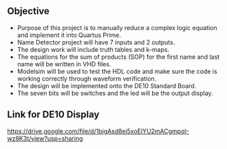 ## Objective ##

- Purpose of this project is to manually reduce a complex logic equation and implement it into Quartus Prime.
- Name Detector project will have 7 inputs and 2 outputs.
- The design work will include truth tables and k-maps.
- The equations for the sum of products (SOP) for the first name and last name will be written in VHD files.
- Modelsim will be used to test the HDL code and make sure the code is working correctly through waveform verification.
- The design will be implemented onto the DE10 Standard Board. 
- The seven bits will be switches and the led will be the output display.

## Link for DE10 Display ##
https://drive.google.com/file/d/1bjgAsd8ej5xoElYU2mACgmpqI-wz8K3t/view?usp=sharing